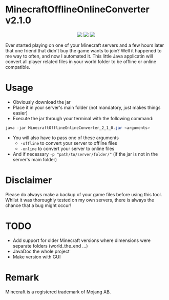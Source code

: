 # MinecraftOfflineOnlineConverter v2.1.0
<p align="center">
  <img src="https://img.shields.io/badge/version-2.1.0-blue">
  <img src="https://img.shields.io/badge/minecraft-1.17.1-green">
  <img src="https://img.shields.io/badge/java-16.0.1-redw">
</p>

Ever started playing on one of your Minecraft servers and a few hours later that one friend that didn't buy the game wants to join?
Well it happened to me way to often, and now I automated it.
This little Java applicatin will convert all player related files in your world folder to be offline or online compatible.

# Usage

- Obviously download the jar
- Place it in your server's main folder (not mandatory, just makes things easier)
- Execute the jar through your terminal with the following command:
```java
java -jar MinecraftOfflineOnlineConverter_2_1_0.jar <arguments>
```
- You will also have to pass one of these arguments
  - `-offline` to convert your server to offline files
  - `-online` to convert your server to online files
- And if necessary `-p "path/to/server/folder/"` (if the jar is not in the server's main folder)

# Disclaimer

Please do always make a backup of your game files before using this tool.
Whilst it was thoroughly tested on my own servers, there is always the chance that a bug might occur!

# TODO

- Add support for older Minecraft versions where dimensions were separate folders (world_the_end ...)
- JavaDoc the whole project
- Make version with GUI

# Remark

Minecraft is a registered trademark of Mojang AB.
